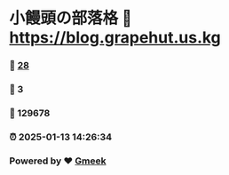 # 小饅頭の部落格 :link: https://blog.grapehut.us.kg 
### :page_facing_up: [28](https://blog.grapehut.us.kg/tag.html) 
### :speech_balloon: 3 
### :hibiscus: 129678 
### :alarm_clock: 2025-01-13 14:26:34 
### Powered by :heart: [Gmeek](https://github.com/Meekdai/Gmeek)
